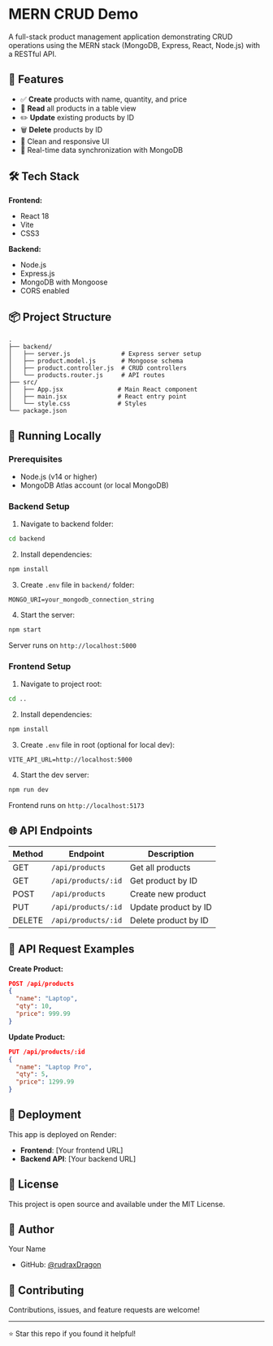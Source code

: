 # MERN CRUD Demo

A full-stack product management application demonstrating CRUD operations using the MERN stack (MongoDB, Express, React, Node.js) with a RESTful API.

## 🚀 Features

- ✅ **Create** products with name, quantity, and price
- 📖 **Read** all products in a table view
- ✏️ **Update** existing products by ID
- 🗑️ **Delete** products by ID
- 🎨 Clean and responsive UI
- 🔄 Real-time data synchronization with MongoDB

## 🛠️ Tech Stack

**Frontend:**
- React 18
- Vite
- CSS3

**Backend:**
- Node.js
- Express.js
- MongoDB with Mongoose
- CORS enabled

## 📦 Project Structure

```
.
├── backend/
│   ├── server.js              # Express server setup
│   ├── product.model.js       # Mongoose schema
│   ├── product.controller.js  # CRUD controllers
│   └── products.router.js     # API routes
├── src/
│   ├── App.jsx               # Main React component
│   ├── main.jsx              # React entry point
│   └── style.css             # Styles
└── package.json
```

## 🏃 Running Locally

### Prerequisites
- Node.js (v14 or higher)
- MongoDB Atlas account (or local MongoDB)

### Backend Setup

1. Navigate to backend folder:
```bash
cd backend
```

2. Install dependencies:
```bash
npm install
```

3. Create `.env` file in `backend/` folder:
```env
MONGO_URI=your_mongodb_connection_string
```

4. Start the server:
```bash
npm start
```

Server runs on `http://localhost:5000`

### Frontend Setup

1. Navigate to project root:
```bash
cd ..
```

2. Install dependencies:
```bash
npm install
```

3. Create `.env` file in root (optional for local dev):
```env
VITE_API_URL=http://localhost:5000
```

4. Start the dev server:
```bash
npm run dev
```

Frontend runs on `http://localhost:5173`

## 🌐 API Endpoints

| Method | Endpoint | Description |
|--------|----------|-------------|
| GET | `/api/products` | Get all products |
| GET | `/api/products/:id` | Get product by ID |
| POST | `/api/products` | Create new product |
| PUT | `/api/products/:id` | Update product by ID |
| DELETE | `/api/products/:id` | Delete product by ID |

## 📝 API Request Examples

**Create Product:**
```json
POST /api/products
{
  "name": "Laptop",
  "qty": 10,
  "price": 999.99
}
```

**Update Product:**
```json
PUT /api/products/:id
{
  "name": "Laptop Pro",
  "qty": 5,
  "price": 1299.99
}
```

## 🚀 Deployment

This app is deployed on Render:
- **Frontend**: [Your frontend URL]
- **Backend API**: [Your backend URL]

## 📄 License

This project is open source and available under the MIT License.

## 👤 Author

Your Name
- GitHub: [@rudraxDragon](https://github.com/rudraxDragon)

## 🤝 Contributing

Contributions, issues, and feature requests are welcome!

---

⭐ Star this repo if you found it helpful!
